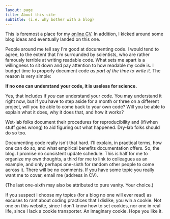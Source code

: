 ```yaml
---
layout: page
title: About this site
subtitle: (i.e. why bother with a blog)
---
```


This is foremost a place for my [online CV](https://faithokamoto.github.io/cv/).
In addition, I kicked around some blog ideas and eventually landed on this one.

People around me tell say I'm good at documenting code. I would tend to agree,
to the extent that I'm surrounded by scientists, who are rather famously
terrible at writing readable code. What sets me apart is a willingness to sit
down and pay attention to how readable my code is. I budget time to properly
document code *as part of the time to write it*. The reason is very simple:

**If no one can understand your code, it is useless for science.**

Yes, that includes if *you* can understand your code. You may understand it
right now, but if you have to step aside for a month or three on a different
project, will you be able to come back to your own code? Will you be able to
explain what it does, why it does that, and how it works?

Wet-lab folks document their procedures for reproducibility and (if/when stuff
goes wrong) to aid figuring out what happened. Dry-lab folks should do so too.

Documenting code really isn't that hard. I'll explain, in practical terms, how
one can do so, and what empirical benefits documentation offers. So, the blog. I
promise no consistent update schedule. This is half for me to organize my own
thoughts, a third for me to link to colleagues as an example, and only perhaps
one-sixth for random other people to come across it. There will be no comments.
If you have some topic you really want me to cover, email me (address in CV).

(The last one-sixth may also be attributed to pure vanity. Your choice.)

If you suspect I choose my topics (for a blog no one will ever read) as excuses
to rant about coding practices that I dislike, you win a cookie. Not one on this
website, since I don't know how to set cookies, nor one in real life, since I
lack a cookie transporter. An imaginary cookie. Hope you like it.